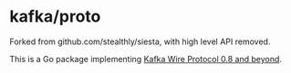 kafka/proto
===========

Forked from github.com/stealthly/siesta, with high level API removed.

This is a Go package implementing [Kafka Wire Protocol 0.8 and
beyond](https://cwiki.apache.org/confluence/display/KAFKA/A+Guide+To+The+Kafka+Protocol#AGuideToTheKafkaProtocol-OffsetAPI).

